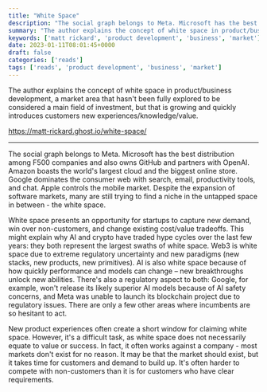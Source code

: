 ```yaml
---
title: "White Space"
description: "The social graph belongs to Meta. Microsoft has the best distribution among F500 companies and also owns GitHub and partners with OpenAI. Amazon boasts the world's largest cloud and the biggest online store. Google dominates the consumer web with search, email, productivity tools, and chat. Apple controls the mobile market..."
summary: "The author explains the concept of white space in product/business development, a market area that hasn't been fully explored to be considered a main field of investment, but that is growing and quickly introduces customers new experiences/knowledge/value."
keywords: ['matt rickard', 'product development', 'business', 'market']
date: 2023-01-11T08:01:45+0000
draft: false
categories: ['reads']
tags: ['reads', 'product development', 'business', 'market']
---
```


The author explains the concept of white space in product/business development, a market area that hasn't been fully explored to be considered a main field of investment, but that is growing and quickly introduces customers new experiences/knowledge/value.

https://matt-rickard.ghost.io/white-space/

---

The social graph belongs to Meta. Microsoft has the best distribution among F500 companies and also owns GitHub and partners with OpenAI. Amazon boasts the world's largest cloud and the biggest online store. Google dominates the consumer web with search, email, productivity tools, and chat. Apple controls the mobile market. Despite the expansion of software markets, many are still trying to find a niche in the untapped space in between - the white space.

White space presents an opportunity for startups to capture new demand, win over non-customers, and change existing cost/value tradeoffs. This might explain why AI and crypto have traded hype cycles over the last few years: they both represent the largest swaths of white space. Web3 is white space due to extreme regulatory uncertainty and new paradigms (new stacks, new products, new primitives). AI is also white space because of how quickly performance and models can change – new breakthroughs unlock new abilities. There's also a regulatory aspect to both: Google, for example, won't release its likely superior AI models because of AI safety concerns, and Meta was unable to launch its blockchain project due to regulatory issues. There are only a few other areas where incumbents are so hesitant to act.

New product experiences often create a short window for claiming white space. However, it's a difficult task, as white space does not necessarily equate to value or success. In fact, it often works against a company - most markets don't exist for no reason. It may be that the market should exist, but it takes time for customers and demand to build up. It's often harder to compete with non-customers than it is for customers who have clear requirements.